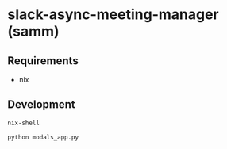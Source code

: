 # slack-async-meeting-manager (samm)

## Requirements
- nix


## Development

```bash
nix-shell

python modals_app.py
```
